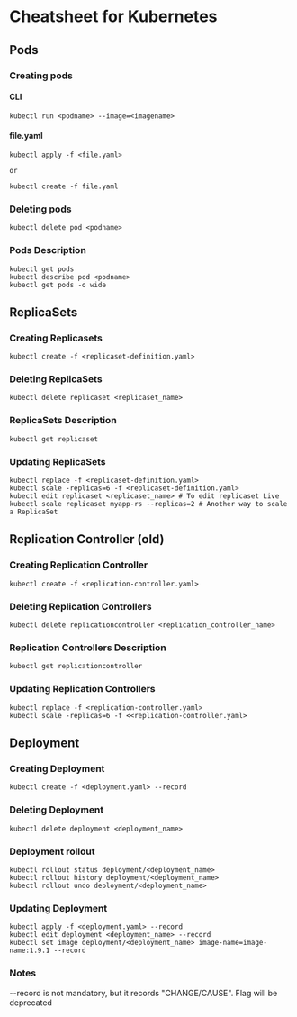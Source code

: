 # Cheatsheet for Kubernetes

## Pods

### Creating pods
#### CLI
```
kubectl run <podname> --image=<imagename>
```

#### file.yaml
```
kubectl apply -f <file.yaml>

or

kubectl create -f file.yaml
```

### Deleting pods
```
kubectl delete pod <podname>
```

### Pods Description
```
kubectl get pods
kubectl describe pod <podname>
kubectl get pods -o wide
```


## ReplicaSets

### Creating Replicasets
```
kubectl create -f <replicaset-definition.yaml>
```

### Deleting ReplicaSets
```
kubectl delete replicaset <replicaset_name>
```

### ReplicaSets Description
```
kubectl get replicaset
```

### Updating ReplicaSets
```
kubectl replace -f <replicaset-definition.yaml>
kubectl scale -replicas=6 -f <replicaset-definition.yaml>
kubectl edit replicaset <replicaset_name> # To edit replicaset Live
kubectl scale replicaset myapp-rs --replicas=2 # Another way to scale a ReplicaSet
```


## Replication Controller (old)

### Creating Replication Controller
```
kubectl create -f <replication-controller.yaml>
```

### Deleting Replication Controllers
```
kubectl delete replicationcontroller <replication_controller_name>
```

### Replication Controllers Description
```
kubectl get replicationcontroller
```

### Updating Replication Controllers
```
kubectl replace -f <replication-controller.yaml>
kubectl scale -replicas=6 -f <<replication-controller.yaml>
```


## Deployment

### Creating Deployment
```
kubectl create -f <deployment.yaml> --record
```

### Deleting Deployment
```
kubectl delete deployment <deployment_name>
```

### Deployment rollout
```
kubectl rollout status deployment/<deployment_name>
kubectl rollout history deployment/<deployment_name>
kubectl rollout undo deployment/<deployment_name>
```

### Updating Deployment
```
kubectl apply -f <deployment.yaml> --record
kubectl edit deployment <deployment_name> --record
kubectl set image deployment/<deployment_name> image-name=image-name:1.9.1 --record
```

### Notes
--record is not mandatory, but it records "CHANGE/CAUSE". Flag will be deprecated
